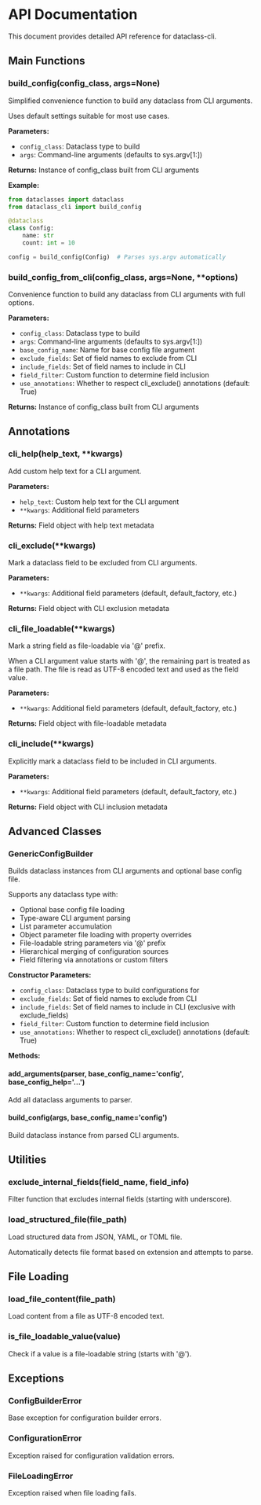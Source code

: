 # API Documentation

This document provides detailed API reference for dataclass-cli.

## Main Functions

### build_config(config_class, args=None)

Simplified convenience function to build any dataclass from CLI arguments.

Uses default settings suitable for most use cases.

**Parameters:**
- `config_class`: Dataclass type to build
- `args`: Command-line arguments (defaults to sys.argv[1:])

**Returns:** Instance of config_class built from CLI arguments

**Example:**
```python
from dataclasses import dataclass
from dataclass_cli import build_config

@dataclass
class Config:
    name: str
    count: int = 10

config = build_config(Config)  # Parses sys.argv automatically
```

### build_config_from_cli(config_class, args=None, **options)

Convenience function to build any dataclass from CLI arguments with full options.

**Parameters:**
- `config_class`: Dataclass type to build
- `args`: Command-line arguments (defaults to sys.argv[1:])
- `base_config_name`: Name for base config file argument
- `exclude_fields`: Set of field names to exclude from CLI
- `include_fields`: Set of field names to include in CLI
- `field_filter`: Custom function to determine field inclusion
- `use_annotations`: Whether to respect cli_exclude() annotations (default: True)

**Returns:** Instance of config_class built from CLI arguments

## Annotations

### cli_help(help_text, **kwargs)

Add custom help text for a CLI argument.

**Parameters:**
- `help_text`: Custom help text for the CLI argument
- `**kwargs`: Additional field parameters

**Returns:** Field object with help text metadata

### cli_exclude(**kwargs)

Mark a dataclass field to be excluded from CLI arguments.

**Parameters:**
- `**kwargs`: Additional field parameters (default, default_factory, etc.)

**Returns:** Field object with CLI exclusion metadata

### cli_file_loadable(**kwargs)

Mark a string field as file-loadable via '@' prefix.

When a CLI argument value starts with '@', the remaining part is treated as a file path.
The file is read as UTF-8 encoded text and used as the field value.

**Parameters:**
- `**kwargs`: Additional field parameters (default, default_factory, etc.)

**Returns:** Field object with file-loadable metadata

### cli_include(**kwargs)

Explicitly mark a dataclass field to be included in CLI arguments.

**Parameters:**
- `**kwargs`: Additional field parameters (default, default_factory, etc.)

**Returns:** Field object with CLI inclusion metadata

## Advanced Classes

### GenericConfigBuilder

Builds dataclass instances from CLI arguments and optional base config file.

Supports any dataclass type with:
- Optional base config file loading
- Type-aware CLI argument parsing
- List parameter accumulation
- Object parameter file loading with property overrides
- File-loadable string parameters via '@' prefix
- Hierarchical merging of configuration sources
- Field filtering via annotations or custom filters

**Constructor Parameters:**
- `config_class`: Dataclass type to build configurations for
- `exclude_fields`: Set of field names to exclude from CLI
- `include_fields`: Set of field names to include in CLI (exclusive with exclude_fields)
- `field_filter`: Custom function to determine field inclusion
- `use_annotations`: Whether to respect cli_exclude() annotations (default: True)

**Methods:**

#### add_arguments(parser, base_config_name='config', base_config_help='...')

Add all dataclass arguments to parser.

#### build_config(args, base_config_name='config')

Build dataclass instance from parsed CLI arguments.

## Utilities

### exclude_internal_fields(field_name, field_info)

Filter function that excludes internal fields (starting with underscore).

### load_structured_file(file_path)

Load structured data from JSON, YAML, or TOML file.

Automatically detects file format based on extension and attempts to parse.

## File Loading

### load_file_content(file_path)

Load content from a file as UTF-8 encoded text.

### is_file_loadable_value(value)

Check if a value is a file-loadable string (starts with '@').

## Exceptions

### ConfigBuilderError

Base exception for configuration builder errors.

### ConfigurationError

Exception raised for configuration validation errors.

### FileLoadingError

Exception raised when file loading fails.